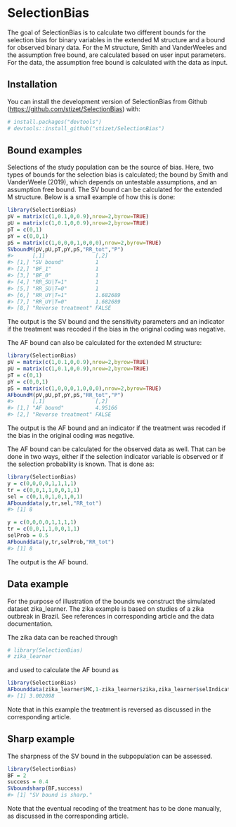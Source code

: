 
<!-- README.md is generated from README.Rmd. Please edit that file -->

# SelectionBias

<!-- badges: start -->
<!-- badges: end -->

The goal of SelectionBias is to calculate two different bounds for the
selection bias for binary variables in the extended M structure and a
bound for observed binary data. For the M structure, Smith and
VanderWeeles and the assumption free bound, are calculated based on user
input parameters. For the data, the assumption free bound is calculated
with the data as input.

## Installation

You can install the development version of SelectionBias from Github
(<https://github.com/stizet/SelectionBias>) with:

``` r
# install.packages("devtools") 
# devtools::install_github("stizet/SelectionBias")
```

## Bound examples

Selections of the study population can be the source of bias. Here, two
types of bounds for the selection bias is calculated; the bound by Smith
and VanderWeele (2019), which depends on untestable assumptions, and an
assumption free bound. The SV bound can be calculated for the extended M
structure. Below is a small example of how this is done:

``` r
library(SelectionBias)
pV = matrix(c(1,0.1,0,0.9),nrow=2,byrow=TRUE)
pU = matrix(c(1,0.1,0,0.9),nrow=2,byrow=TRUE)
pT = c(0,1)
pY = c(0,0,1)
pS = matrix(c(1,0,0,0,1,0,0,0),nrow=2,byrow=TRUE)
SVboundM(pV,pU,pT,pY,pS,"RR_tot","P")
#>      [,1]                [,2]    
#> [1,] "SV bound"          1       
#> [2,] "BF_1"              1       
#> [3,] "BF_0"              1       
#> [4,] "RR_SU|T=1"         1       
#> [5,] "RR_SU|T=0"         1       
#> [6,] "RR_UY|T=1"         1.682689
#> [7,] "RR_UY|T=0"         1.682689
#> [8,] "Reverse treatment" FALSE
```

The output is the SV bound and the sensitivity parameters and an
indicator if the treatment was recoded if the bias in the original
coding was negative.

The AF bound can also be calculated for the extended M structure:

``` r
library(SelectionBias)
pV = matrix(c(1,0.1,0,0.9),nrow=2,byrow=TRUE)
pU = matrix(c(1,0.1,0,0.9),nrow=2,byrow=TRUE)
pT = c(0,1)
pY = c(0,0,1)
pS = matrix(c(1,0,0,0,1,0,0,0),nrow=2,byrow=TRUE)
AFboundM(pV,pU,pT,pY,pS,"RR_tot","P")
#>      [,1]                [,2]   
#> [1,] "AF bound"          4.95166
#> [2,] "Reverse treatment" FALSE
```

The output is the AF bound and an indicator if the treatment was recoded
if the bias in the original coding was negative.

The AF bound can be calculated for the observed data as well. That can
be done in two ways, either if the selection indicator variable is
observed or if the selection probability is known. That is done as:

``` r
library(SelectionBias)
y = c(0,0,0,0,1,1,1,1)
tr = c(0,0,1,1,0,0,1,1)
sel = c(0,1,0,1,0,1,0,1)
AFbounddata(y,tr,sel,"RR_tot")
#> [1] 8

y = c(0,0,0,0,1,1,1,1)
tr = c(0,0,1,1,0,0,1,1)
selProb = 0.5
AFbounddata(y,tr,selProb,"RR_tot")
#> [1] 8
```

The output is the AF bound.

## Data example

For the purpose of illustration of the bounds we construct the simulated
dataset zika_learner. The zika example is based on studies of a zika
outbreak in Brazil. See references in corresponding article and the data
documentation.

The zika data can be reached through

``` r
# library(SelectionBias)
# zika_learner
```

and used to calculate the AF bound as

``` r
library(SelectionBias)
AFbounddata(zika_learner$MC,1-zika_learner$zika,zika_learner$selIndicator,"RR_s")
#> [1] 3.002098
```

Note that in this example the treatment is reversed as discussed in the
corresponding article.

## Sharp example

The sharpness of the SV bound in the subpopulation can be assessed.

``` r
library(SelectionBias)
BF = 2
success = 0.4
SVboundsharp(BF,success)
#> [1] "SV bound is sharp."
```

Note that the eventual recoding of the treatment has to be done
manually, as discussed in the corresponding article.
